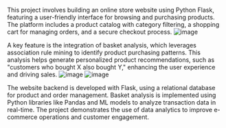 This project involves building an online store website using Python Flask, featuring a user-friendly interface for browsing and purchasing products. The platform includes a product catalog with category filtering, a shopping cart for managing orders, and a secure checkout process.
![image](https://github.com/user-attachments/assets/be87f23a-b271-4362-8b2d-f880d617a480)

A key feature is the integration of basket analysis, which leverages association rule mining to identify product purchasing patterns. This analysis helps generate personalized product recommendations, such as "customers who bought X also bought Y," enhancing the user experience and driving sales.
![image](https://github.com/user-attachments/assets/055cca77-4b3f-4b98-bc10-654af60920d1)
![image](https://github.com/user-attachments/assets/68ab77e8-e75f-4de6-bfd7-56892eb946ef)


The website backend is developed with Flask, using a relational database for product and order management. Basket analysis is implemented using Python libraries like Pandas and ML models to analyze transaction data in real-time. The project demonstrates the use of data analytics to improve e-commerce operations and customer engagement.
